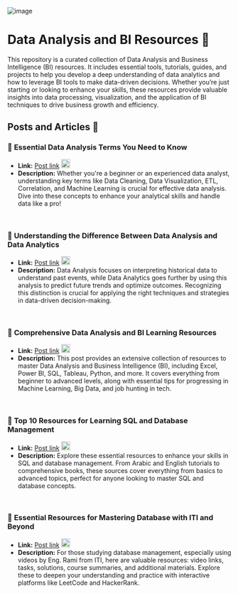 ![image](https://github.com/GeorgeHanyMilad/Data-Analysis-and-BI-Resources/blob/master/ReadMe%20Image.gif?raw=true)
<br>

# Data Analysis and BI Resources 📑

This repository is a curated collection of Data Analysis and Business Intelligence (BI) resources. It includes essential tools, tutorials, guides, and projects to help you develop a deep understanding of data analytics and how to leverage BI tools to make data-driven decisions. Whether you’re just starting or looking to enhance your skills, these resources provide valuable insights into data processing, visualization, and the application of BI techniques to drive business growth and efficiency.
<br>

## Posts and Articles 📝

### 📌 **Essential Data Analysis Terms You Need to Know**
- **Link:** [Post link](https://www.linkedin.com/posts/mazen-mohamed11_dataanalysis-analytics-datascience-activity-7233020232670355459-RQwW?utm_source=share&utm_medium=member_desktop) <img src="https://upload.wikimedia.org/wikipedia/commons/c/ca/LinkedIn_logo_initials.png" alt="LinkedIn" width="20" height="20">
- **Description:** Whether you're a beginner or an experienced data analyst, understanding key terms like Data Cleaning, Data Visualization, ETL, Correlation, and Machine Learning is crucial for effective data analysis. Dive into these concepts to enhance your analytical skills and handle data like a pro!

<br>

### 📌 **Understanding the Difference Between Data Analysis and Data Analytics**
- **Link:** [Post link](https://www.linkedin.com/posts/metwalley_dataanalysis-dataanalytics-datascience-activity-7228703700159008768-5CBy?utm_source=share&utm_medium=member_desktop) <img src="https://upload.wikimedia.org/wikipedia/commons/c/ca/LinkedIn_logo_initials.png" alt="LinkedIn" width="20" height="20">
- **Description:** Data Analysis focuses on interpreting historical data to understand past events, while Data Analytics goes further by using this analysis to predict future trends and optimize outcomes. Recognizing this distinction is crucial for applying the right techniques and strategies in data-driven decision-making.

<br>

### 📌 **Comprehensive Data Analysis and BI Learning Resources**
- **Link:** [Post link](https://www.linkedin.com/posts/omar-abdelbaki-7a07b7279_dataabranalysis-powerbi-excel-activity-7232904293178048512-9vwu?utm_source=share&utm_medium=member_desktop) <img src="https://upload.wikimedia.org/wikipedia/commons/c/ca/LinkedIn_logo_initials.png" alt="LinkedIn" width="20" height="20">
- **Description:** This post provides an extensive collection of resources to master Data Analysis and Business Intelligence (BI), including Excel, Power BI, SQL, Tableau, Python, and more. It covers everything from beginner to advanced levels, along with essential tips for progressing in Machine Learning, Big Data, and job hunting in tech.

<br>

### 📌 **Top 10 Resources for Learning SQL and Database Management**
- **Link:** [Post link](https://www.linkedin.com/posts/shrouk-adel_database-sql-mysql-activity-7116707812772052993-WrxK?utm_source=share&utm_medium=member_desktop) <img src="https://upload.wikimedia.org/wikipedia/commons/c/ca/LinkedIn_logo_initials.png" alt="LinkedIn" width="20" height="20">
- **Description:** Explore these essential resources to enhance your skills in SQL and database management. From Arabic and English tutorials to comprehensive books, these sources cover everything from basics to advanced topics, perfect for anyone looking to master SQL and database concepts.

<br>

### 📌 **Essential Resources for Mastering Database with ITI and Beyond**
- **Link:** [Post link](https://www.linkedin.com/posts/mohamed-elsaid-a4004b273_%D8%A8%D8%A7%D9%84%D9%86%D8%B3%D8%A8%D9%87-%D9%84%D8%A7%D8%AE%D9%88%D8%A7%D9%86%D8%A7-%D8%A7%D9%84%D9%8A-%D8%A8%D9%8A%D8%B0%D8%A7%D9%83%D8%B1%D9%88%D8%A7-%F0%9D%97%97%F0%9D%97%AE%F0%9D%98%81%F0%9D%97%AE%F0%9D%97%AF%F0%9D%97%AE-activity-7226201046325334016-V5HC?utm_source=share&utm_medium=member_desktop) <img src="https://upload.wikimedia.org/wikipedia/commons/c/ca/LinkedIn_logo_initials.png" alt="LinkedIn" width="20" height="20">
- **Description:** For those studying database management, especially using videos by Eng. Rami from ITI, here are valuable resources: video links, tasks, solutions, course summaries, and additional materials. Explore these to deepen your understanding and practice with interactive platforms like LeetCode and HackerRank.